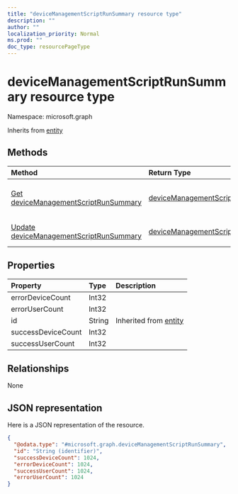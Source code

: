 ```yaml
---
title: "deviceManagementScriptRunSummary resource type"
description: ""
author: ""
localization_priority: Normal
ms.prod: ""
doc_type: resourcePageType
---
```


# deviceManagementScriptRunSummary resource type


Namespace: microsoft.graph




Inherits from [entity](../resources/entity.md)

## Methods
|Method|Return Type|Description|
|:---|:---|:---|
|[Get deviceManagementScriptRunSummary](../api/devicemanagementscriptrunsummary-get.md)|[deviceManagementScriptRunSummary](../resources/devicemanagementscriptrunsummary.md)|Read properties and relationships of the [deviceManagementScriptRunSummary](../resources/devicemanagementscriptrunsummary.md) object.|
|[Update deviceManagementScriptRunSummary](../api/devicemanagementscriptrunsummary-update.md)|[deviceManagementScriptRunSummary](../resources/devicemanagementscriptrunsummary.md)|Update the properties of a [deviceManagementScriptRunSummary](../resources/devicemanagementscriptrunsummary.md) object.|

## Properties
|Property|Type|Description|
|:---|:---|:---|
|errorDeviceCount|Int32||
|errorUserCount|Int32||
|id|String| Inherited from [entity](../resources/entity.md)|
|successDeviceCount|Int32||
|successUserCount|Int32||

## Relationships
None

## JSON representation
Here is a JSON representation of the resource.
<!-- {
  "blockType": "resource",
  "keyProperty": "id",
  "@odata.type": "microsoft.graph.deviceManagementScriptRunSummary",
  "baseType": "microsoft.graph.entity",
  "openType": false
}
-->
``` json
{
  "@odata.type": "#microsoft.graph.deviceManagementScriptRunSummary",
  "id": "String (identifier)",
  "successDeviceCount": 1024,
  "errorDeviceCount": 1024,
  "successUserCount": 1024,
  "errorUserCount": 1024
}
```

